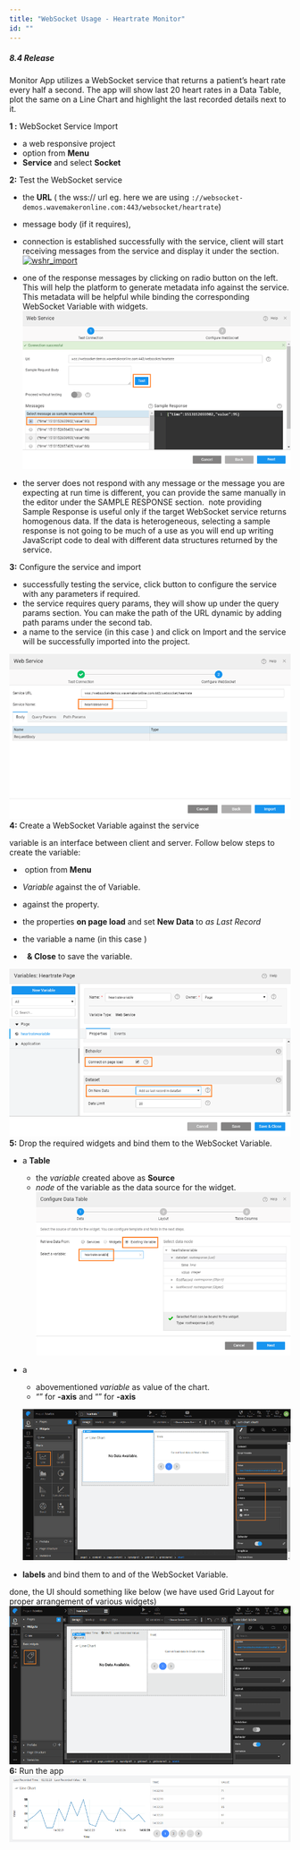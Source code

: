 ```yaml
---
title: "WebSocket Usage - Heartrate Monitor"
id: ""
---
```


##### 8.4 Release

Monitor App utilizes a WebSocket service that returns a patient’s heart rate every half a second. The app will show last 20 heart rates in a Data Table, plot the same on a Line Chart and highlight the last recorded details next to it.

**1 :** WebSocket Service Import 

- a web responsive project
- option from **Menu**
- **Service** and select **Socket**

**2:** Test the WebSocket service

- the **URL** ( the wss:// url eg. here we are using `://websocket-demos.wavemakeronline.com:443/websocket/heartrate`)
- message body (if it requires),

- connection is established successfully with the service, client will start receiving messages from the service and display it under the section. [![wshr_import](../assets/wshr_import.png)](../assets/wshr_import.png)
- one of the response messages by clicking on radio button on the left. This will help the platform to generate metadata info against the service. This metadata will be helpful while binding the corresponding WebSocket Variable with widgets. [![wshr_response](../assets/wshr_response.png)](../assets/wshr_response.png)
- the server does not respond with any message or the message you are expecting at run time is different, you can provide the same manually in the editor under the SAMPLE RESPONSE section.  note providing Sample Response is useful only if the target WebSocket service returns homogenous data. If the data is heterogeneous, selecting a sample response is not going to be much of a use as you will end up writing JavaScript code to deal with different data structures returned by the service.

**3:** Configure the service and import

- successfully testing the service, click button to configure the service with any parameters if required.
- the service requires query params, they will show up under the query params section. You can make the path of the URL dynamic by adding path params under the second tab.
- a name to the service (in this case ) and click on Import and the service will be successfully imported into the project.

[![wshr_config](../assets/wshr_config.png)](../assets/wshr_config.png) **4:** Create a WebSocket Variable against the service

variable is an interface between client and server. Follow below steps to create the variable:

-  option from **Menu**

- _Variable_ against the of Variable.
- against the property.
- the properties **on page load** and set **New Data** to _as Last Record_
- the variable a name (in this case )
-   **& Close** to save the variable.

[![wshr_var](../assets/wshr_var.png)](../assets/wshr_var.png) **5:** Drop the required widgets and bind them to the WebSocket Variable.

- a **Table**
    - the _variable_ created above as **Source**
    - _node_ of the variable as the data source for the widget. [![wshr_dt](../assets/wshr_dt.png)](../assets/wshr_dt.png)
- a
    
    - abovementioned _variable_ as value of the chart.
    - “” for **\-axis** and “” for **\-axis**
    
    [![wshr_chart](../assets/wshr_chart.png)](../assets/wshr_chart.png)
- **labels** and bind them to and of the WebSocket Variable.

done, the UI should something like below (we have used Grid Layout for proper arrangement of various widgets) [![wshr_design](../assets/wshr_design.png)](../assets/wshr_design.png) **6:** Run the app [![wshr_run](../assets/wshr_run.png)](../assets/wshr_run.png)
